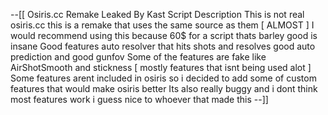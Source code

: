 --[[
	Osiris.cc Remake Leaked By Kast
   Script Description
   This is not real osiris.cc this is a remake that uses the same source as them [ ALMOST ]
   I would recommend using this because 60$ for a script thats barley good is insane
   Good features auto resolver that hits shots and resolves good auto prediction and good gunfov
   Some of the features are fake like AirShotSmooth and stickness [ mostly features that isnt being used alot ]
   Some features arent included in osiris so i decided to add some of custom features that would make osiris better
   Its also really buggy and i dont think most features work i guess nice to whoever that made this
--]]
